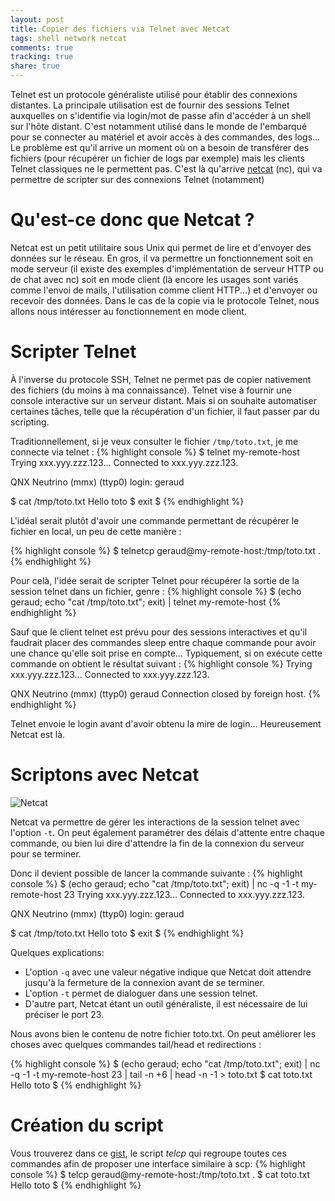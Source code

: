 ```yaml
---
layout: post
title: Copier des fichiers via Telnet avec Netcat
tags: shell network netcat
comments: true
tracking: true
share: true
---
```


Telnet est un protocole généraliste utilisé pour établir des connexions distantes.
La principale utilisation est de fournir des sessions Telnet auxquelles on s'identifie via login/mot de passe afin d'accéder à un shell sur l'hôte distant.
C'est notamment utilisé dans le monde de l'embarqué pour se connecter au matériel et avoir accès à des commandes, des logs...
Le problème est qu'il arrive un moment où on a besoin de transférer des fichiers (pour récupérer un fichier de logs par exemple) mais les clients Telnet classiques ne le permettent pas. C'est là qu'arrive [netcat](http://nc110.sourceforge.net/) (nc), qui va permettre de scripter sur des connexions Telnet (notamment)

# Qu'est-ce donc que Netcat ?

Netcat est un petit utilitaire sous Unix qui permet de lire et d'envoyer des données sur le réseau.
En gros, il va permettre un fonctionnement soit en mode serveur (il existe des exemples d'implémentation de serveur HTTP ou de chat avec nc) soit en mode client (là encore les usages sont variés comme l'envoi de mails, l'utilisation comme client HTTP...) et d'envoyer ou recevoir des données. Dans le cas de la copie via le protocole Telnet, nous allons nous intéresser au fonctionnement en mode client.

# Scripter Telnet

À l'inverse du protocole SSH, Telnet ne permet pas de copier nativement des fichiers (du  moins à ma connaissance). Telnet vise à fournir une console interactive sur un serveur distant.
Mais si on souhaite automatiser certaines tâches, telle que la récupération d'un fichier, il faut passer par du scripting.

Traditionnellement, si je veux consulter le fichier `/tmp/toto.txt`, je me connecte via telnet :
{% highlight console %}
$ telnet my-remote-host
Trying xxx.yyy.zzz.123...
Connected to xxx.yyy.zzz.123.

QNX Neutrino (mmx) (ttyp0)
login: geraud

 $ cat /tmp/toto.txt
 Hello toto
 $ exit
$
{% endhighlight %}


L'idéal serait plutôt d'avoir une commande permettant de récupérer le fichier en local, un peu de cette manière :

{% highlight console %}
$ telnetcp geraud@my-remote-host:/tmp/toto.txt .
{% endhighlight %}

Pour celà, l'idée serait de scripter Telnet pour récupérer la sortie de la session telnet dans un fichier, genre :
{% highlight console %}
$ (echo geraud; echo "cat /tmp/toto.txt"; exit) | telnet my-remote-host
{% endhighlight %}

Sauf que le client telnet est prévu pour des sessions interactives et qu'il faudrait placer des commandes sleep entre chaque commande pour avoir une chance qu'elle soit prise en compte...
Typiquement, si on exécute cette commande on obtient le résultat suivant :
{% highlight console %}
Trying xxx.yyy.zzz.123...
Connected to xxx.yyy.zzz.123.

QNX Neutrino (mmx) (ttyp0) 
geraud
Connection closed by foreign host.
{% endhighlight %}

Telnet envoie le login avant d'avoir obtenu la mire de login...
Heureusement Netcat est là.

# Scriptons avec Netcat

![Netcat](http://cdn.memegenerator.net/instances/500x/48996187.jpg)

Netcat va permettre de gérer les interactions de la session telnet avec l'option `-t`. On peut également paramétrer des délais d'attente entre chaque commande, ou bien lui dire d'attendre la fin de la connexion du serveur pour se terminer.

Donc il devient possible de lancer la commande suivante :
{% highlight console %}
$ (echo geraud; echo "cat /tmp/toto.txt"; exit) | nc -q -1 -t my-remote-host 23 
 Trying xxx.yyy.zzz.123...
 Connected to xxx.yyy.zzz.123.

 QNX Neutrino (mmx) (ttyp0)
 login: geraud

 $ cat /tmp/toto.txt
  Hello toto
 $ exit
$
{% endhighlight %}

Quelques explications:

* L'option `-q` avec une valeur négative indique que Netcat doit attendre jusqu'à la fermeture de la connexion avant de se terminer.
* L'option `-t` permet de dialoguer dans une session telnet.
* D'autre part, Netcat étant un outil généraliste, il est nécessaire de lui préciser le port 23.

Nous avons bien le contenu de notre fichier toto.txt. On peut améliorer les choses avec quelques commandes tail/head et redirections :

{% highlight console %}
$ (echo geraud; echo "cat /tmp/toto.txt"; exit) | nc -q -1 -t my-remote-host 23 | tail -n +6 | head -n -1 > toto.txt
$ cat toto.txt
Hello toto
$
{% endhighlight %}

# Création du script

Vous trouverez dans ce [gist](https://gist.github.com/geraudster/11290152#file-telcp), le script *telcp* qui regroupe toutes ces commandes afin de proposer une interface similaire à scp:
{% highlight console %}
$ telcp geraud@my-remote-host:/tmp/toto.txt .
$ cat toto.txt
Hello toto
$
{% endhighlight %}

